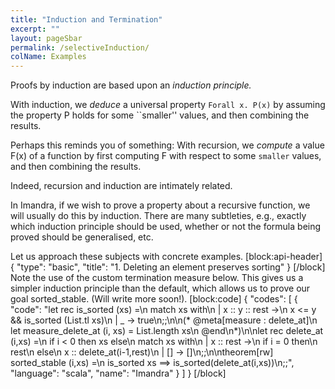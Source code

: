 ```yaml
---
title: "Induction and Termination"
excerpt: ""
layout: pageSbar
permalink: /selectiveInduction/
colName: Examples
---
```

Proofs by induction are based upon an *induction principle.*

With induction, we *deduce* a universal property ``Forall x. P(x)`` by assuming the property P holds for some ``smaller'' values, and then combining the results.

Perhaps this reminds you of something: With recursion, we *compute* a value F(x) of a function by first computing F with respect to some ``smaller`` values, and then combining the results.

Indeed, recursion and induction are intimately related.

In Imandra, if we wish to prove a property about a recursive function, we will usually do this by induction. There are many subtleties, e.g., exactly which induction principle should be used, whether or not the formula being proved should be generalised, etc. 

Let us approach these subjects with concrete examples.
[block:api-header]
{
  "type": "basic",
  "title": "1. Deleting an element preserves sorting"
}
[/block]
Note the use of the custom termination measure below. This gives us a simpler induction principle than the default, which allows us to prove our goal sorted_stable. (Will write more soon!).
[block:code]
{
  "codes": [
    {
      "code": "let rec is_sorted (xs) =\n  match xs with\n  | x :: y :: rest ->\n      x <= y && is_sorted (List.tl xs)\n  | _ -> true\n;;\n\n(* @meta[measure : delete_at]\n    let measure_delete_at (i, xs) = List.length xs\n   @end\n*)\n\nlet rec delete_at (i,xs) =\n  if i < 0 then xs else\n  match xs with\n  | x :: rest ->\n      if i = 0 then\n        rest\n      else\n        x :: delete_at(i-1,rest)\n  | [] -> []\n;;\n\ntheorem[rw] sorted_stable (i,xs) =\n is_sorted xs ==> is_sorted(delete_at(i,xs))\n;;",
      "language": "scala",
      "name": "Imandra"
    }
  ]
}
[/block]
